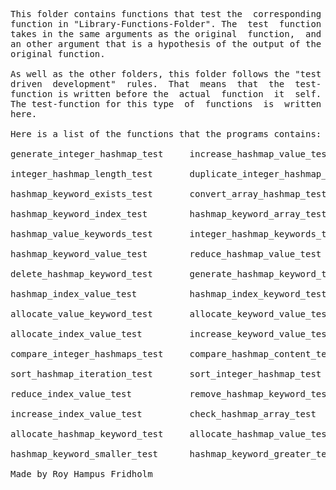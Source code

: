 
<pre>
This folder contains functions that test the  corresponding
function in "Library-Functions-Folder". The  test  function
takes in the same arguments as the original  function,  and
an other argument that is a hypothesis of the output of the
original function.

As well as the other folders, this folder follows the "test
driven  development"  rules.  That  means  that  the  test-
function is written before the  actual  function  it  self.
The test-function for this type  of  functions  is  written
here.

Here is a list of the functions that the programs contains:

generate_integer_hashmap_test     increase_hashmap_value_test

integer_hashmap_length_test       duplicate_integer_hashmap_test

hashmap_keyword_exists_test       convert_array_hashmap_test

hashmap_keyword_index_test        hashmap_keyword_array_test

hashmap_value_keywords_test       integer_hashmap_keywords_test

hashmap_keyword_value_test        reduce_hashmap_value_test

delete_hashmap_keyword_test       generate_hashmap_keyword_test

hashmap_index_value_test          hashmap_index_keyword_test

allocate_value_keyword_test       allocate_keyword_value_test

allocate_index_value_test         increase_keyword_value_test

compare_integer_hashmaps_test     compare_hashmap_content_test

sort_hashmap_iteration_test       sort_integer_hashmap_test

reduce_index_value_test           remove_hashmap_keyword_test

increase_index_value_test         check_hashmap_array_test

allocate_hashmap_keyword_test     allocate_hashmap_value_test

hashmap_keyword_smaller_test      hashmap_keyword_greater_test

Made by Roy Hampus Fridholm
</pre>
